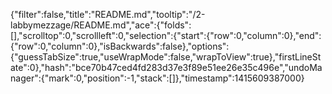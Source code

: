 {"filter":false,"title":"README.md","tooltip":"/2-labbymezzage/README.md","ace":{"folds":[],"scrolltop":0,"scrollleft":0,"selection":{"start":{"row":0,"column":0},"end":{"row":0,"column":0},"isBackwards":false},"options":{"guessTabSize":true,"useWrapMode":false,"wrapToView":true},"firstLineState":0},"hash":"bce70b47ced4fd283d37e3f89e51ee26e35c496e","undoManager":{"mark":0,"position":-1,"stack":[]},"timestamp":1415609387000}
